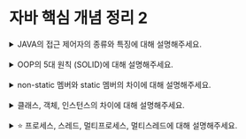 # 자바 핵심 개념 정리 2
<details>
<summary>JAVA의 접근 제어자의 종류와 특징에 대해 설명해주세요.</summary>
<div markdown="1">
// 내용 입력
자바에서 접근 제어자는 클래스, 인터페이스, 변수, 메소드 등의 멤버에 대한 접근을 제한하며, 객체 지향 프로그래밍의 캡슐화와 정보 은닉을 구현하는데 중요한 역할을 합니다. 자바에서는 다음과 같은 네 가지의 접근 제어자를 제공합니다.

public
어디서든 접근 가능한 가장 넓은 범위의 접근 제어자입니다.
public으로 선언된 멤버는 해당 클래스가 속한 패키지 뿐 아니라 외부 패키지에서도 접근 가능합니다.
예시: public class ExampleClass {...}
protected
같은 패키지 내에서는 public과 동일하게 접근 가능하며, 다른 패키지의 자식 클래스에서도 접근 가능합니다.
다른 패키지의 일반 클래스나 인스턴스에서는 접근할 수 없습니다.
예시: protected void exampleMethod() {...}
(default) 혹은 package-private
따로 접근 제어자를 지정하지 않으면 자동으로 적용되는 접근 제어자입니다.
같은 패키지 내에서는 public과 protected와 동일하게 접근 가능하며, 다른 패키지에서는 접근할 수 없습니다.
예시: int exampleVariable;
private
해당 클래스 내에서만 접근 가능한 가장 좁은 범위의 접근 제어자입니다.
외부 클래스나 인스턴스에서는 접근할 수 없습니다.
예시: private int exampleVariable;
이러한 접근 제어자를 사용하여 클래스의 구현 내용을 외부로부터 보호하고, 객체 간의 의존성을 줄이고 유지보수성을 높일 수 있습니다.
</div>
</details>
<br>

<details>
<summary>OOP의 5대 원칙 (SOLID)에 대해 설명해주세요.</summary>
<div markdown="1">
// 내용 입력
SOLID 원칙이란 객체지향 설계에서 지켜줘야 할 5개의 소프트웨어 개발 원칙( SRP, OCP, LSP, ISP, DIP )을 말한다.

SRP(Single Responsibility Principle): 단일 책임 원칙
OCP(Open Closed Priciple): 개방 폐쇄 원칙
LSP(Listov Substitution Priciple): 리스코프 치환 원칙
ISP(Interface Segregation Principle): 인터페이스 분리 원칙
DIP(Dependency Inversion Principle): 의존 역전 원칙
</div>
</details>
<br>

<details>
<summary>non-static 멤버와 static 멤버의 차이에 대해 설명해주세요.</summary>
<div markdown="1">
// 내용 입력
static 멤버는 클래스당 하나씩 생긴다고 해서 클래스 멤버라고도 부르며, non-static멤버는 각 객체마다 하나식 생긴다고 해서 인스턴스 멤버라고도 불부른다.
</div>
</details>
<br>

<details>
<summary>클래스, 객체, 인스턴스의 차이에 대해 설명해주세요.</summary>
<div markdown="1">
// 내용 입력
클래스(Class) 란
개념
객체를 만들어 내기 위한 설계도 혹은 틀
연관되어 있는 변수와 메서드의 집합
객체(Object) 란
개념
소프트웨어 세계에 구현할 대상
클래스에 선언된 모양 그대로 생성된 실체
특징
‘클래스의 인스턴스(instance)’ 라고도 부른다.
객체는 모든 인스턴스를 대표하는 포괄적인 의미를 갖는다.
oop의 관점에서 클래스의 타입으로 선언되었을 때 ‘객체’라고 부른다.
인스턴스(Instance) 란
개념
설계도를 바탕으로 소프트웨어 세계에 구현된 구체적인 실체
즉, 객체를 소프트웨어에 실체화 하면 그것을 ‘인스턴스’라고 부른다.
실체화된 인스턴스는 메모리에 할당된다.
특징
인스턴스는 객체에 포함된다고 볼 수 있다.
oop의 관점에서 객체가 메모리에 할당되어 실제 사용될 때 ‘인스턴스’라고 부른다.
추상적인 개념(또는 명세)과 구체적인 객체 사이의 관계 에 초점을 맞출 경우에 사용한다.
‘~의 인스턴스’ 의 형태로 사용된다.
객체는 클래스의 인스턴스다.
객체 간의 링크는 클래스 간의 연관 관계의 인스턴스다.
실행 프로세스는 프로그램의 인스턴스다.
즉, 인스턴스라는 용어는 반드시 클래스와 객체 사이의 관계로 한정지어서 사용할 필요는 없다.
인스턴스는 어떤 원본(추상적인 개념)으로부터 ‘생성된 복제본’을 의미한다.
https://gmlwjd9405.github.io/2018/09/17/class-object-instance.html
</div>
</details>
<br>

<details>
<summary>⭐️ 프로세스, 스레드, 멀티프로세스, 멀티스레드에 대해 설명해주세요.</summary>
<div markdown="1">
// 내용 입력
멀티 스레드 vs 멀티 프로세스
멀티 스레드는 멀티 프로세스보다 적은 메모리 공간을 차지하고 Context Switching이 빠른 장점이 있지만, 동기화 문제와 하나의 스레드 장애로 전체 스레드가 종료 될 위험을 갖고 있다.
멀티 프로세스는 하나의 프로세스가 죽더라도 다른 프로세스에 영향을 주지 않아 안정성이 높지만, 멀티 스레드보다 많은 메모리공간과 CPU 시간을 차지하는 단점이 있다.
두 방법은 동시에 여러 작업을 수행하는 점에서 동일하지만, 각각의 장단이 있으므로 적용하는 시스템에 따라 적합한 동작 방식을 선택하고 적용해야 한다.

프로세스는 메모리 상에서 실행중인 프로그램을 말하며, 스레드는 이 프로세스 안에서 실행되는 흐름 단위를 말한다.

프로세스는 최소 하나의 스레드를 보유하고 있으며, 각각 별도의 주소공간을 독립적으로 할당 받는다.(code, heap, stack)

스레드는 이중에 stack만 따로 할당받고 나머지 영역은 스레드끼리 서로 공유한다.

프로세스 : 자신만의 고유 공간과 자원을 할당받아 사용
스레드 : 다른 스레드와 공간과 자원을 공유하면서 사용
</div>
</details>
<br>
